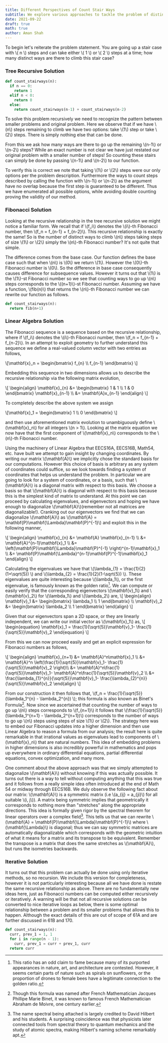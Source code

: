 ```yaml
---
title: Different Perspectives of Count Stair Ways
subtitle: We explore various approaches to tackle the problem of distinct ways of climbing stairs
date: 2021-09-22
draft: true
math: true
author: Aman Shah
---
```


To begin let's reiterate the problem statement. You are going up a stair case with \\( n \\) steps and can take either \\( 1 \\) or \\( 2 \\) steps at a time; how many distinct ways are there to climb this stair case?

### Tree Recursive Solution

```python
def count_stairways(n):
  if n == 0:
    return 1
  elif n < 0:
    return 0
  else:
    return count_stairways(n-1) + count_stairways(n-2)
```

To solve this problem recursively we need to recognize the pattern between smaller problems and original problem. Here we observe that if we have \\(n\\) steps remaining to climb we have two options: take \\(1\\) step or take \\(2\\) steps. There is simply nothing else that can be done.

From this we ask how many ways are there to go up the remaining \\(n-1\\) or \\(n-2\\) steps? While an exact number is not clear we have just restated our original problem with a smaller number of steps! So counting these stairs can simply be done by passing \\(n-1\\) and \\(n-2\\) to our function.

To verify this is correct we note that taking \\(1\\) or \\(2\\) steps were our only options per the problem description. Furthermore the ways to count steps described by calling the function with \\(n-1\\) or \\(n-2\\) as the argument have no overlap because the first step is guaranteed to be different. Thus we have enumerated all possible options, while avoiding double counting proving the validity of our method.

### Fibonacci Solution

Looking at the recursive relationship in the tree recursive solution we might notice a familiar form. We recall that if \\(f_i\\) denotes the \\(i\\)-th Fibonacci number, then \\(f_n = f_{n-1} + f_{n-2}\\). This recursive relationship is exactly the same! So is the number of distinct ways to climb \\(n\\) steps taking steps of size \\(1\\) or \\(2\\) simply the \\(n\\)-th Fibonacci number? It's not quite that simple.

The difference comes from the base case. Our function defines the base case such that when \\(n\\) is \\(0\\) we return \\(1\\). However the \\(0\\)-th Fibonacci number is \\(0\\). So the difference in base case consequently causes difference for subsequence values. However it turns out that \\(1\\) is the \\(1\\)-st Fibonacci number so we see that counting ways to go up \\(n\\) steps corresponds to the \\((n+1)\\)-st Fibonacci number. Assuming we have a function, \\(fib(n)\\) that returns the \\(n\\)-th Fibonacci number we can rewrite our function as follows.

```python
def count_stairways(n):
  return fib(n+1)
```

### Linear Algebra Solution

The Fibonacci sequence is a sequence based on the recursive relationship, where if \\(f_i\\) denotes the \\(i\\)-th Fibonacci number, then \\(f_n = f_{n-1} + f_{n-2}\\). In an attempt to exploit geometry to further understand this sequence we define a real-valued column vector with two entries as follows,

\\[\mathbf{x}\_n = \begin{bmatrix} f_{n} \\\\ f_{n-1}  \end{bmatrix} \\]

Embedding this sequence in two dimensions allows us to describe the recursive relationship via the following matrix evolution,

\\[
  \begin{align} \mathbf{x}\_{n} &= \begin{bmatrix} 1 & 1 \\\\ 1 & 0 \end{bmatrix} \mathbf{x}\_{n-1} \\\\
              &= \mathbf{A}x_{n-1}
\end{align} \\]

To completely describe the above system we assign

\\[\mathbf{x}_1 = \begin{bmatrix} 1 \\\\ 0 \end{bmatrix} \\]

and then use aforementioned matrix evolution to unambiguously define \\(\mathbf{x}_n\\) for all integers \\(n > 1\\). Looking at the matrix equation we now have that the first component of \\(\mathbf{x}_n\\) corresponds to the \\(n\\)-th Fibonacci number.

Using the machinery of Linear Algebra that EECS16A, EECS16B, Math54, etc. have built we attempt to gain insight by changing coordinates. By writing our matrix \\(\mathbf{A}\\) we implicitly chose the standard basis for our computations. However this choice of basis is arbitrary as any system of coordinates could suffice, so we look towards finding a system of coordinates that helps us understand the problem. In particular we are going to look for a system of coordinates, or a basis, such that \\(\mathbf{A}\\) is a diagonal matrix with respect to this basis. We choose a basis so that \\(\mathbf{A}\\) is diagonal with respect to this basis because this is the simplest kind of matrix to understand. At this point we can proceed by calculating eigenvalues, and eigenvectors and hoping we have enough to diagonalize \\(\mathbf{A}\\)(remember not all matrices are diagonalizable!). Cranking out our eigenvectors we find that we can diagonalize \\(\mathbf{A}\\) as \\(\mathbf{A} = \mathbf{P}\mathbf{\Lambda}\mathbf{P}^{-1}\\) and exploit this in the following manner,

\\[
\begin{align}
 \mathbf{x}\_{n} &= \mathbf{A} \mathbf{x}_{n-1} \\\\
              &= \mathbf{A}^{n-1}\mathbf{x}_1 \\\\
              &= \left(\mathbf{P}\mathbf{\Lambda}\mathbf{P}^{-1}
                 \right)^{n-1}\mathbf{x}_1 \\\\
              &= \mathbf{P}\mathbf{\Lambda}^{n-1}\mathbf{P}^{-1}\mathbf{x}_1
\end{align}
\\]

Calculating the eigenvalues we have that \\(\lambda_{1} = \frac{1}{2}(1+\sqrt{5}) \\) and \\(\lambda_{2} = \frac{1}{2}(1-\sqrt{5}) \\). These eigenvalues are quite interesting because \\(\lambda_1\\), or the first eigenvalue, is famously known as the golden ratio[^2]. We can compute or easily verify that the corresponding eigenvectors \\(\mathbf{v}_1\\) and \\(\mathbf{v}_2\\) for \\(\lambda_1\\) and \\(\lambda_2\\) are,
\\[
\begin{align}
\mathbf{v}_1 &= \begin{bmatrix} \lambda_1 \\\\ 1 \end{bmatrix} \\\\
\mathbf{v}_2 &= \begin{bmatrix} \lambda_2 \\\\ 1 \end{bmatrix}
\end{align}
\\]

Given that our eigenvectors span a 2D space, or they are linearly independent, we can write our initial vector as \\(\mathbf{x}_1\\) as,
\\[
\begin{equation}
  \mathbf{x}_1 = \frac{1}{\sqrt{5}}\mathbf{v}_1- \frac{1}{\sqrt{5}}\mathbf{v}_2
\end{equation}
\\]

From this we can now proceed easily and get an explicit expression for Fibonacci numbers as follows,

\\[
\begin{align}
 \mathbf{x}\_{n+1} &= \mathbf{A}^n\mathbf{x}_1 \\\\
  &= \mathbf{A}^n \left(\frac{1}{\sqrt{5}}\mathbf{v}_1- \frac{1}{\sqrt{5}}\mathbf{v}_2 \right)\\\\
  &= \mathbf{A}^n\frac{1}{\sqrt{5}}\mathbf{v}_1- \mathbf{A}^n\frac{1}{\sqrt{5}}\mathbf{v}_2
 \\\\
&= \frac{\lambda\_{1}^{n}}{\sqrt{5}}\mathbf{v}_1- \frac{\lambda\_{2}^{n}}{\sqrt{5}}\mathbf{v}_2
\end{align}
\\]

From our construction it then follows that, \\(f_n = \frac{1}{\sqrt{5}}(\lambda_1^{n} - \lambda_2^{n}) \\); this formula is also known as Binet's Formula[^3]. Now since we ascertained that counting the number of ways to go up \\(n\\) steps corresponds to \\(f_{n+1}\\) it follows that \\(\frac{1}{\sqrt{5}}(\lambda_1^{n+1} - \lambda_2^{n+1})\\) corresponds to the number of ways to go up \\(n\\) steps using steps of size \\(1\\) or \\(2\\). The strategy here was to embed our Fibonacci updates into a higher dimension and then use Linear Algebra to reason a formula from our analysis; the result here is quite remarkable in that irrational values as eigenvalues lead to components of \\(\mathbf{x}_n\\) that are natural numbers. This idea of embedding problems in higher dimensions is also incredibly powerful in mathematics and pops up everywhere in ordinary differential equations, partial differential equations, convex optimization, and many more.

 One comment about the above approach was that we simply attempted to diagonalize \\(\mathbf{A}\\) without knowing if this was actually possible. It turns out there is a way to tell without computing anything that this was true and it follows from a really simple idea often introduced at the end of Math 54 or midway through EECS16B. We duly observe the following fact about our matrix: \\(\mathbf{A}\\) is a symmetric matrix (i.e \\(a_{ij} = a_{ji}\\) for all suitable \\(i, j\\)). A matrix being symmetric implies that geometrically it corresponds to nothing more than "stretches" along the appropriate directions. This idea is formally given rigor by the spectral theorem for linear operators over a complex field[^1]. This tells us that we can rewrite \\(\mathbf{A} = \mathbf{P}\mathbf{\Lambda}\mathbf{P}^{-1}\\) where \\(\mathbf{\Lambda}\\) is diagonal; thus we can say symmetric matrices are automatically diagonalizable which corresponds with the geometric intuition of what it means for a matrix and its transpose to be equivalent. Remember the transpose is a matrix that does the same stretches as \\(\mathbf{A}\\), but runs the isometries backwards.

### Iterative Solution

It turns out that this problem can actually be done using only iterative methods, so no recursion. We include this version for completeness, however it is not particularly interesting because all we have done is restate the same recursive relationship as above. There are no fundamentally new ideas here, just as Fibonacci numbers can be computed either recursively or iteratively. A warning will be that not all recursive solutions can be converted to nice iterative loops as below, there is some optimal relationship between a problem and its smaller problems that allows this to happen. Although the exact details of this are out of scope of 61A and are further discussed in 61B and 170.

```python
def count_stairways(n):
  curr, prev_1 = 1, 1
  for i in range(n - 1):
    curr, prev_1 = curr + prev_1, curr
  return curr
```


[^1]: The name spectral being attached is largely credited to David Hilbert and his students. A surprising coincidence was that physicists later connected tools from spectral theory to quantum mechanics and the study of atomic spectra, making Hilbert's naming scheme remarkably apt.


[^2]: This ratio has an odd claim to fame because many of its purported appearances in nature, art, and architecture are contested. However, it seems certain parts of nature such as spirals on sunflowers, or the proportion of drones to female bees have a legitimate connection to the golden ratio.


[^3]: Though this formula was named after French Mathematician Jacques Phillipe Marie Binet, it was known to famous French Mathematician Abraham de Moivre, one century earlier.
